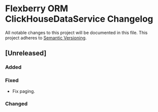# Flexberry ORM ClickHouseDataService Changelog
All notable changes to this project will be documented in this file.
This project adheres to [Semantic Versioning](http://semver.org/).

## [Unreleased]
### Added

### Fixed
* Fix paging.

### Changed


